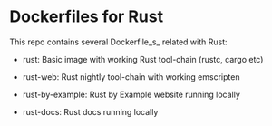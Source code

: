 # Dockerfiles for Rust

This repo contains several Dockerfile_s_ related with Rust:

- rust: Basic image with working Rust tool-chain (rustc, cargo etc)

- rust-web: Rust nightly tool-chain with working emscripten

- rust-by-example: Rust by Example website running locally

- rust-docs: Rust docs running locally
